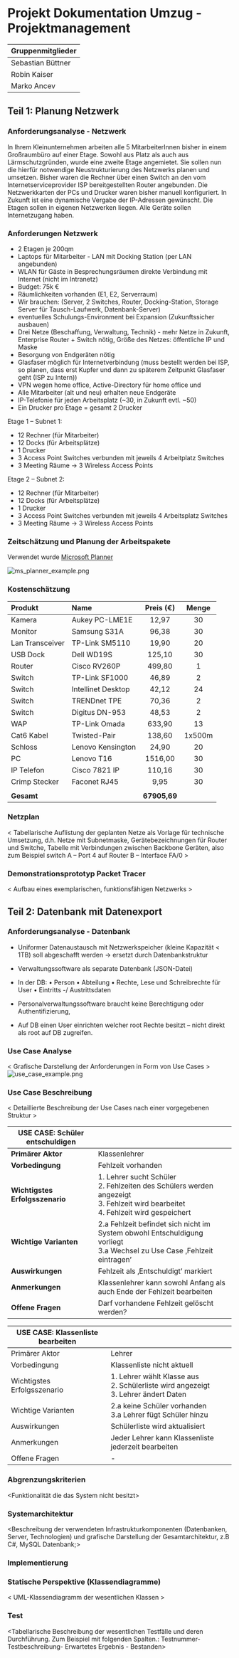 # Projekt Dokumentation Umzug - Projektmanagement

| Gruppenmitglieder  |
|--------------------|
| Sebastian Büttner  |
| Robin Kaiser       |
| Marko Ancev        |

## Teil 1: Planung Netzwerk

### Anforderungsanalyse - Netzwerk

In Ihrem Kleinunternehmen arbeiten alle 5 MitarbeiterInnen bisher in einem Großraumbüro auf einer Etage. Sowohl aus Platz als auch aus Lärmschutzgründen, wurde eine zweite Etage angemietet. Sie sollen nun die hierfür notwendige Neustrukturierung des Netzwerks planen und umsetzen. Bisher waren die Rechner über einen Switch an den vom Internetserviceprovider ISP bereitgestellten Router angebunden. Die Netzwerkkarten der PCs und Drucker waren bisher manuell konfiguriert. In Zukunft ist eine dynamische Vergabe der IP-Adressen gewünscht. Die Etagen sollen in eigenen Netzwerken liegen. Alle Geräte sollen Internetzugang haben.  

### Anforderungen Netzwerk

- 2 Etagen je 200qm
- Laptops für Mitarbeiter - LAN mit Docking Station (per LAN angebunden)
- WLAN für Gäste in Besprechungsräumen direkte Verbindung mit Internet (nicht im Intranetz)
- Budget: 75k €  
- Räumlichkeiten vorhanden (E1, E2, Serverraum)  
- Wir brauchen: (Server, 2 Switches, Router, Docking-Station, Storage Server für Tausch-Laufwerk, Datenbank-Server)
- eventuelles Schulungs-Environment bei Expansion (Zukunftssicher ausbauen)
- Drei Netze (Beschaffung, Verwaltung, Technik) - mehr Netze in Zukunft, Enterprise Router + Switch nötig, Größe des Netzes: öffentliche IP und Maske
- Besorgung von Endgeräten nötig
- Glasfaser möglich für Internetverbindung (muss bestellt werden bei ISP, so planen, dass erst Kupfer und dann zu späterem Zeitpunkt Glasfaser geht (ISP zu Intern))
- VPN wegen home office, Active-Directory für home office und  
- Alle Mitarbeiter (alt und neu) erhalten neue Endgeräte
- IP-Telefonie für jeden Arbeitsplatz (~30, in Zukunft evtl. ~50)
- Ein Drucker pro Etage = gesamt 2 Drucker

Etage 1 – Subnet 1:

- 12 Rechner (für Mitarbeiter)
- 12 Docks (für Arbeitsplätze)
- 1 Drucker
- 3 Access Point Switches verbunden mit jeweils 4 Arbeitplatz Switches
- 3 Meeting Räume -> 3 Wireless Access Points

Etage 2 – Subnet 2:

- 12 Rechner (für Mitarbeiter)
- 12 Docks (für Arbeitsplätze)
- 1 Drucker
- 3 Access Point Switches verbunden mit jeweils 4 Arbeitsplatz Switches
- 3 Meeting Räume -> 3 Wireless Access Points

### Zeitschätzung und Planung der Arbeitspakete

Verwendet wurde [Microsoft Planner](https://tasks.office.com/itSchuleStuttgart1.onmicrosoft.com/en-US/Home/Planner/#/plantaskboard?groupId=4fad89ac-9e0f-4640-84c7-e18e0e8d94fa&planId=LoDvJ76MmEyOiuLs5Am18ZYAD9PE)

![ms_planner_example.png](ms_planner_example.png)

### Kostenschätzung

| Produkt | Name | Preis (€) | Menge |
|:---|:---|:---:|:---:|
| Kamera | Aukey PC-LME1E | 12,97 | 30 |
| Monitor | Samsung S31A | 96,38 | 30 |
| Lan Transceiver | TP-Link SM5110 | 19,90 | 20 |
| USB Dock | Dell WD19S | 125,10 | 30 |
| Router | Cisco RV260P | 499,80 | 1 |
| Switch | TP-Link SF1000 | 46,89 | 2 |
| Switch | Intellinet Desktop | 42,12 | 24 |
| Switch | TRENDnet TPE | 70,36 | 2 |
| Switch | Digitus DN-953 | 48,53 | 2 |
| WAP | TP-Link Omada | 633,90 | 13 |
| Cat6 Kabel | Twisted-Pair | 138,60 | 1x500m |
| Schloss | Lenovo Kensington | 24,90 | 20 |
| PC | Lenovo T16 | 1516,00 | 30 |
| IP Telefon | Cisco 7821 IP | 110,16 | 30 |
| Crimp Stecker | Faconet RJ45 | 9,95 | 30 |
|||||
| **Gesamt** || **67905,69** ||

### Netzplan

< Tabellarische Auflistung der geplanten Netze als Vorlage für technische Umsetzung, d.h. Netze mit Subnetmaske, Gerätebezeichnungen für Router und Switche, Tabelle mit Verbindungen zwischen Backbone Geräten, also zum Beispiel   switch A – Port 4 auf Router B – Interface FA/0 >

### Demonstrationsprototyp Packet Tracer

< Aufbau eines exemplarischen, funktionsfähigen Netzwerks >

## Teil 2: Datenbank mit Datenexport

### Anforderungsanalyse - Datenbank

- Uniformer Datenaustausch mit Netzwerkspeicher (kleine Kapazität < 1TB) soll abgeschafft werden -> ersetzt durch Datenbankstruktur  
- Verwaltungssoftware als separate Datenbank (JSON-Datei)
- In der DB:
• Person
• Abteilung
• Rechte, Lese und Schreibrechte für User
• Eintritts -/ Austrittsdaten

- Personalverwaltungssoftware braucht keine Berechtigung oder Authentifizierung,
- Auf DB einen User einrichten welcher root Rechte besitzt – nicht direkt als root auf DB zugreifen.

### Use Case Analyse

< Grafische Darstellung der Anforderungen in Form von Use Cases >
![use_case_example.png](use_case_example.png)

### Use Case Beschreibung

< Detaillierte Beschreibung der Use Cases nach einer vorgegebenen Struktur >

| USE CASE: Schüler entschuldigen ||
| --- | --- |
| **Primärer Aktor** | Klassenlehrer |
| **Vorbedingung** | Fehlzeit vorhanden |
| **Wichtigstes Erfolgsszenario** | 1. Lehrer sucht Schüler <br> 2. Fehlzeiten des Schülers werden angezeigt <br> 3. Fehlzeit wird bearbeitet <br> 4. Fehlzeit wird gespeichert |
| **Wichtige Varianten** | 2.a Fehlzeit befindet sich nicht im System obwohl Entschuldigung vorliegt <br> 3.a Wechsel zu Use Case ‚Fehlzeit eintragen’ |
| **Auswirkungen** | Fehlzeit als ‚Entschuldigt’ markiert |
| **Anmerkungen** | Klassenlehrer kann sowohl Anfang als auch Ende der Fehlzeit bearbeiten |
| **Offene Fragen** | Darf vorhandene Fehlzeit gelöscht werden? |

| USE CASE: Klassenliste bearbeiten ||
|---|---|
| Primärer Aktor | Lehrer |
| Vorbedingung | Klassenliste nicht aktuell |
| Wichtigstes Erfolgsszenario | 1. Lehrer wählt Klasse aus <br> 2. Schülerliste wird angezeigt <br> 3. Lehrer ändert Daten |
| Wichtige Varianten | 2.a keine Schüler vorhanden <br> 3.a Lehrer fügt Schüler hinzu |
| Auswirkungen | Schülerliste wird aktualisiert |
| Anmerkungen | Jeder Lehrer kann Klassenliste jederzeit bearbeiten |
| Offene Fragen | - |

### Abgrenzungskriterien

<Funktionalität die das System nicht besitzt>

### Systemarchitektur

<Beschreibung der verwendeten Infrastrukturkomponenten (Datenbanken, Server, Technologien) und grafische Darstellung der Gesamtarchitektur, z.B C#, MySQL Datenbank;>

### Implementierung

### Statische Perspektive (Klassendiagramme)

< UML-Klassendiagramm der wesentlichen Klassen >

### Test

<Tabellarische Beschreibung der wesentlichen Testfälle und deren Durchführung. Zum Beispiel mit folgenden Spalten.: Testnummer- Testbeschreibung- Erwartetes Ergebnis - Bestanden>
